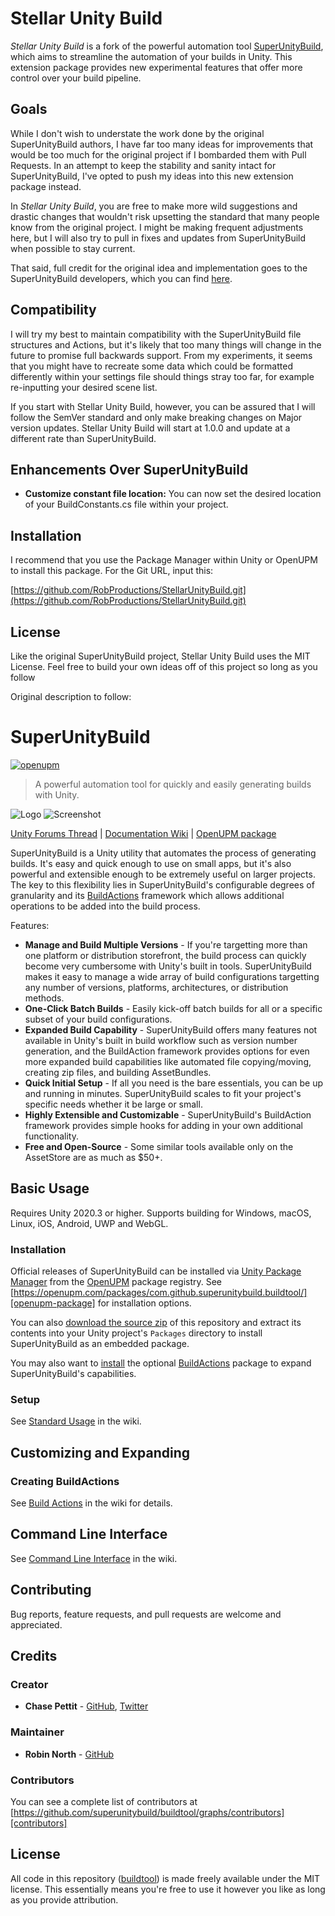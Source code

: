 # Stellar Unity Build

*Stellar Unity Build* is a fork of the powerful automation tool [SuperUnityBuild](https://github.com/superunitybuild/buildtool), which aims to streamline the automation of your builds in Unity. This extension package provides new experimental features that offer more control over your build pipeline.

## Goals

While I don't wish to understate the work done by the original SuperUnityBuild authors, I have far too many ideas for improvements that would be too much for the original project if I bombarded them with Pull Requests. In an attempt to keep the stability and sanity intact for SuperUnityBuild, I've opted to push my ideas into this new extension package instead.

In *Stellar Unity Build*, you are free to make more wild suggestions and drastic changes that wouldn't risk upsetting the standard that many people know from the original project. I might be making frequent adjustments here, but I will also try to pull in fixes and updates from SuperUnityBuild when possible to stay current. 

That said, full credit for the original idea and implementation goes to the SuperUnityBuild developers, which you can find [here](https://github.com/superunitybuild/buildtool/graphs/contributors).

## Compatibility

I will try my best to maintain compatibility with the SuperUnityBuild file structures and Actions, but it's likely that too many things will change in the future to promise full backwards support. From my experiments, it seems that you might have to recreate some data which could be formatted differently within your settings file should things stray too far, for example re-inputting your desired scene list. 

If you start with Stellar Unity Build, however, you can be assured that I will follow the SemVer standard and only make breaking changes on Major version updates. Stellar Unity Build will start at 1.0.0 and update at a different rate than SuperUnityBuild. 

## Enhancements Over SuperUnityBuild

- **Customize constant file location:** You can now set the desired location of your BuildConstants.cs file within your project.

## Installation

I recommend that you use the Package Manager within Unity or OpenUPM to install this package. For the Git URL, input this:

[https://github.com/RobProductions/StellarUnityBuild.git](https://github.com/RobProductions/StellarUnityBuild.git)

## License

Like the original SuperUnityBuild project, Stellar Unity Build uses the MIT License. Feel free to build your own ideas off of this project so long as you follow 

Original description to follow:

# SuperUnityBuild

[![openupm](https://img.shields.io/npm/v/com.github.superunitybuild.buildtool?label=openupm&registry_uri=https://package.openupm.com)][openupm-package]

> A powerful automation tool for quickly and easily generating builds with Unity.

![Logo](https://raw.githubusercontent.com/superunitybuild/buildtool/gh-pages/Cover.png)
![Screenshot](https://raw.githubusercontent.com/superunitybuild/buildtool/gh-pages/Screenshot_v1.0.0.png)

[Unity Forums Thread][unity-forums-thread] | [Documentation Wiki][wiki] | [OpenUPM package][openupm-package]

SuperUnityBuild is a Unity utility that automates the process of generating builds. It's easy and quick enough to use on small apps, but it's also powerful and extensible enough to be extremely useful on larger projects. The key to this flexibility lies in SuperUnityBuild's configurable degrees of granularity and its [BuildActions][buildactions] framework which allows additional operations to be added into the build process.

Features:

-   **Manage and Build Multiple Versions** - If you're targetting more than one platform or distribution storefront, the build process can quickly become very cumbersome with Unity's built in tools. SuperUnityBuild makes it easy to manage a wide array of build configurations targetting any number of versions, platforms, architectures, or distribution methods.
-   **One-Click Batch Builds** - Easily kick-off batch builds for all or a specific subset of your build configurations.
-   **Expanded Build Capability** - SuperUnityBuild offers many features not available in Unity's built in build workflow such as version number generation, and the BuildAction framework provides options for even more expanded build capabilities like automated file copying/moving, creating zip files, and building AssetBundles.
-   **Quick Initial Setup** - If all you need is the bare essentials, you can be up and running in minutes. SuperUnityBuild scales to fit your project's specific needs whether it be large or small.
-   **Highly Extensible and Customizable** - SuperUnityBuild's BuildAction framework provides simple hooks for adding in your own additional functionality.
-   **Free and Open-Source** - Some similar tools available only on the AssetStore are as much as $50+.

## Basic Usage

Requires Unity 2020.3 or higher. Supports building for Windows, macOS, Linux, iOS, Android, UWP and WebGL.

### Installation

Official releases of SuperUnityBuild can be installed via [Unity Package Manager](https://docs.unity3d.com/Packages/com.unity.package-manager-ui@latest/index.html) from the [OpenUPM](https://openupm.com) package registry. See [https://openupm.com/packages/com.github.superunitybuild.buildtool/][openupm-package] for installation options.

You can also [download the source zip][download] of this repository and extract its contents into your Unity project's `Packages` directory to install SuperUnityBuild as an embedded package.

You may also want to [install](https://github.com/superunitybuild/buildtool#installation) the optional [BuildActions][buildactions] package to expand SuperUnityBuild's capabilities.

### Setup

See [Standard Usage](https://github.com/superunitybuild/buildtool/wiki/Standard-Usage) in the wiki.

## Customizing and Expanding

### Creating BuildActions

See [Build Actions](https://github.com/superunitybuild/buildtool/wiki/Build-Actions) in the wiki for details.

## Command Line Interface

See [Command Line Interface](https://github.com/superunitybuild/buildtool/wiki/Command-Line-Interface) in the wiki.

## Contributing

Bug reports, feature requests, and pull requests are welcome and appreciated.

## Credits

### Creator

-   **Chase Pettit** - [GitHub](https://github.com/Chaser324), [Twitter](http://twitter.com/chasepettit)

### Maintainer

-   **Robin North** - [GitHub](https://github.com/robinnorth)

### Contributors

You can see a complete list of contributors at [https://github.com/superunitybuild/buildtool/graphs/contributors][contributors]

## License

All code in this repository ([buildtool][buildtool]) is made freely available under the MIT license. This essentially means you're free to use it however you like as long as you provide attribution.

[download]: https://github.com/superunitybuild/buildtool/archive/master.zip
[contributors]: https://github.com/superunitybuild/buildtool/graphs/contributors
[release]: https://github.com/superunitybuild/buildtool/releases
[buildtool]: https://github.com/superunitybuild/buildtool
[buildactions]: https://github.com/superunitybuild/buildactions
[wiki]: https://github.com/superunitybuild/buildtool/wiki/
[openupm-package]: https://openupm.com/packages/com.github.superunitybuild.buildtool/
[unity-forums-thread]: https://forum.unity3d.com/threads/super-unity-build-automated-build-tool-and-framework.471114/
